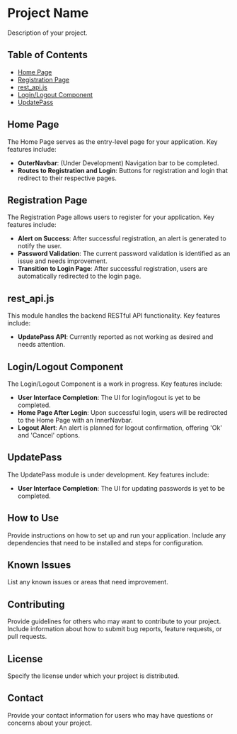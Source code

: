 # Project Name

Description of your project.

## Table of Contents

- [Home Page](#home-page)
- [Registration Page](#registration-page)
- [rest_api.js](#rest-apijs)
- [Login/Logout Component](#loginlogout-component)
- [UpdatePass](#updatepass)

## Home Page

The Home Page serves as the entry-level page for your application. Key features include:

- **OuterNavbar**: (Under Development) Navigation bar to be completed.
- **Routes to Registration and Login**: Buttons for registration and login that redirect to their respective pages.

## Registration Page

The Registration Page allows users to register for your application. Key features include:

- **Alert on Success**: After successful registration, an alert is generated to notify the user.
- **Password Validation**: The current password validation is identified as an issue and needs improvement.
- **Transition to Login Page**: After successful registration, users are automatically redirected to the login page.

## rest_api.js

This module handles the backend RESTful API functionality. Key features include:

- **UpdatePass API**: Currently reported as not working as desired and needs attention.

## Login/Logout Component

The Login/Logout Component is a work in progress. Key features include:

- **User Interface Completion**: The UI for login/logout is yet to be completed.
- **Home Page After Login**: Upon successful login, users will be redirected to the Home Page with an InnerNavbar.
- **Logout Alert**: An alert is planned for logout confirmation, offering 'Ok' and 'Cancel' options.

## UpdatePass

The UpdatePass module is under development. Key features include:

- **User Interface Completion**: The UI for updating passwords is yet to be completed.

## How to Use

Provide instructions on how to set up and run your application. Include any dependencies that need to be installed and steps for configuration.

## Known Issues

List any known issues or areas that need improvement.

## Contributing

Provide guidelines for others who may want to contribute to your project. Include information about how to submit bug reports, feature requests, or pull requests.

## License

Specify the license under which your project is distributed.

## Contact

Provide your contact information for users who may have questions or concerns about your project.